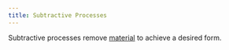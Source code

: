 ```yaml
---
title: Subtractive Processes
---
```


Subtractive processes remove [material](Materials-for-Making.md) to achieve a desired form.
